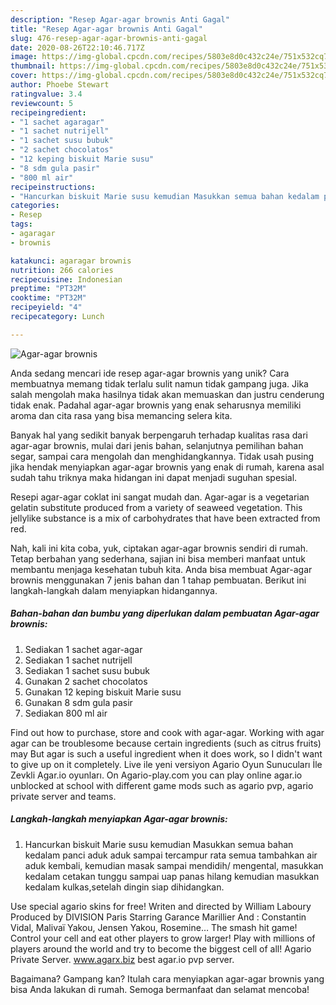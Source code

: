 ```yaml
---
description: "Resep Agar-agar brownis Anti Gagal"
title: "Resep Agar-agar brownis Anti Gagal"
slug: 476-resep-agar-agar-brownis-anti-gagal
date: 2020-08-26T22:10:46.717Z
image: https://img-global.cpcdn.com/recipes/5803e8d0c432c24e/751x532cq70/agar-agar-brownis-foto-resep-utama.jpg
thumbnail: https://img-global.cpcdn.com/recipes/5803e8d0c432c24e/751x532cq70/agar-agar-brownis-foto-resep-utama.jpg
cover: https://img-global.cpcdn.com/recipes/5803e8d0c432c24e/751x532cq70/agar-agar-brownis-foto-resep-utama.jpg
author: Phoebe Stewart
ratingvalue: 3.4
reviewcount: 5
recipeingredient:
- "1 sachet agaragar"
- "1 sachet nutrijell"
- "1 sachet susu bubuk"
- "2 sachet chocolatos"
- "12 keping biskuit Marie susu"
- "8 sdm gula pasir"
- "800 ml air"
recipeinstructions:
- "Hancurkan biskuit Marie susu kemudian Masukkan semua bahan kedalam panci aduk aduk sampai tercampur rata semua tambahkan air aduk kembali, kemudian masak sampai mendidih/ mengental, masukkan kedalam cetakan tunggu sampai uap panas hilang kemudian masukkan kedalam kulkas,setelah dingin siap dihidangkan."
categories:
- Resep
tags:
- agaragar
- brownis

katakunci: agaragar brownis 
nutrition: 266 calories
recipecuisine: Indonesian
preptime: "PT32M"
cooktime: "PT32M"
recipeyield: "4"
recipecategory: Lunch

---
```



![Agar-agar brownis](https://img-global.cpcdn.com/recipes/5803e8d0c432c24e/751x532cq70/agar-agar-brownis-foto-resep-utama.jpg)

Anda sedang mencari ide resep agar-agar brownis yang unik? Cara membuatnya memang tidak terlalu sulit namun tidak gampang juga. Jika salah mengolah maka hasilnya tidak akan memuaskan dan justru cenderung tidak enak. Padahal agar-agar brownis yang enak seharusnya memiliki aroma dan cita rasa yang bisa memancing selera kita.

Banyak hal yang sedikit banyak berpengaruh terhadap kualitas rasa dari agar-agar brownis, mulai dari jenis bahan, selanjutnya pemilihan bahan segar, sampai cara mengolah dan menghidangkannya. Tidak usah pusing jika hendak menyiapkan agar-agar brownis yang enak di rumah, karena asal sudah tahu triknya maka hidangan ini dapat menjadi suguhan spesial.

Resepi agar-agar coklat ini sangat mudah dan. Agar-agar is a vegetarian gelatin substitute produced from a variety of seaweed vegetation. This jellylike substance is a mix of carbohydrates that have been extracted from red.


Nah, kali ini kita coba, yuk, ciptakan agar-agar brownis sendiri di rumah. Tetap berbahan yang sederhana, sajian ini bisa memberi manfaat untuk membantu menjaga kesehatan tubuh kita. Anda bisa membuat Agar-agar brownis menggunakan 7 jenis bahan dan 1 tahap pembuatan. Berikut ini langkah-langkah dalam menyiapkan hidangannya.

<!--inarticleads1-->

##### Bahan-bahan dan bumbu yang diperlukan dalam pembuatan Agar-agar brownis:

1. Sediakan 1 sachet agar-agar
1. Sediakan 1 sachet nutrijell
1. Sediakan 1 sachet susu bubuk
1. Gunakan 2 sachet chocolatos
1. Gunakan 12 keping biskuit Marie susu
1. Gunakan 8 sdm gula pasir
1. Sediakan 800 ml air


Find out how to purchase, store and cook with agar-agar. Working with agar agar can be troublesome because certain ingredients (such as citrus fruits) may But agar is such a useful ingredient when it does work, so I didn&#39;t want to give up on it completely. Live ile yeni versiyon Agario Oyun Sunucuları İle Zevkli Agar.io oyunları. On Agario-play.com you can play online agar.io unblocked at school with different game mods such as agario pvp, agario private server and teams. 

<!--inarticleads2-->

##### Langkah-langkah menyiapkan Agar-agar brownis:

1. Hancurkan biskuit Marie susu kemudian Masukkan semua bahan kedalam panci aduk aduk sampai tercampur rata semua tambahkan air aduk kembali, kemudian masak sampai mendidih/ mengental, masukkan kedalam cetakan tunggu sampai uap panas hilang kemudian masukkan kedalam kulkas,setelah dingin siap dihidangkan.


Use special agario skins for free! Writen and directed by William Laboury Produced by DIVISION Paris Starring Garance Marillier And : Constantin Vidal, Malivaï Yakou, Jensen Yakou, Rosemine… The smash hit game! Control your cell and eat other players to grow larger! Play with millions of players around the world and try to become the biggest cell of all! Agario Private Server. www.agarx.biz best agar.io pvp server. 

Bagaimana? Gampang kan? Itulah cara menyiapkan agar-agar brownis yang bisa Anda lakukan di rumah. Semoga bermanfaat dan selamat mencoba!

